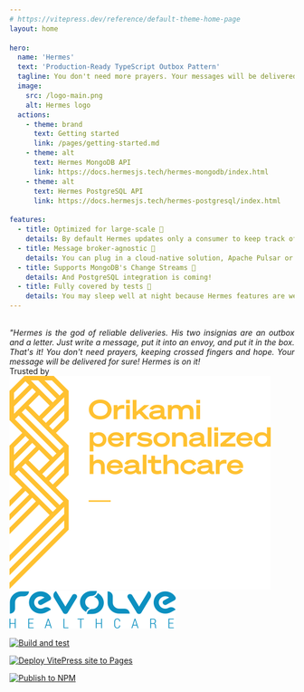 ```yaml
---
# https://vitepress.dev/reference/default-theme-home-page
layout: home

hero:
  name: 'Hermes'
  text: 'Production-Ready TypeScript Outbox Pattern'
  tagline: You don't need more prayers. Your messages will be delivered for sure!
  image:
    src: /logo-main.png
    alt: Hermes logo
  actions:
    - theme: brand
      text: Getting started
      link: /pages/getting-started.md
    - theme: alt
      text: Hermes MongoDB API
      link: https://docs.hermesjs.tech/hermes-mongodb/index.html
    - theme: alt
      text: Hermes PostgreSQL API
      link: https://docs.hermesjs.tech/hermes-postgresql/index.html

features:
  - title: Optimized for large-scale 🚀
    details: By default Hermes updates only a consumer to keep track of last processed event. Also, you can utilize partition keys to scale out your application
  - title: Message broker-agnostic 🔌
    details: You can plug in a cloud-native solution, Apache Pulsar or RabbitMQ
  - title: Supports MongoDB's Change Streams 🍃
    details: And PostgreSQL integration is coming!
  - title: Fully covered by tests 📑
    details: You may sleep well at night because Hermes features are well covered by tests
---
```


<br />

<div style="max-width: 600px;  text-align: justify; text-justify: inter-word; margin: 0 auto;">
<i>"Hermes is the god of reliable deliveries. His two insignias are an outbox and a letter. Just write a message, put it into an envoy, and put it in the box. That's it! You don't need prayers, keeping crossed fingers and hope. Your message will be delivered for sure! Hermes is on it!</i>
</div>

<div class="usedBy">
  <span class="trustedBy">Trusted by</span>
  
  <div class="clients">
    <a href="https://www.orikami.ai/" target="_blank" class="client" title="Orikami">
      <img src="./public/logo_orikami.svg" alt="Orikami Logo" class="orikami" />
    </a>
    <a href="https://revolve.healthcare/" target="_blank" class="client" title="Revolve Healthcare">
      <img src="./public/revolve_logo.svg" alt="Revolve Logo" class="revovle" />
    </a>
  </div>
</div>

<div class="badges">

[![Build and test](https://github.com/arturwojnar/hermes/actions/workflows/build-and-test.yaml/badge.svg?branch=main)](https://github.com/arturwojnar/hermes/actions/workflows/build-and-test.yaml)

[![Deploy VitePress site to Pages](https://github.com/arturwojnar/hermes/actions/workflows/publish-docs.yaml/badge.svg)](https://github.com/arturwojnar/hermes/actions/workflows/publish-docs.yaml)

[![Publish to NPM](https://github.com/arturwojnar/hermes/actions/workflows/publish.yaml/badge.svg)](https://github.com/arturwojnar/hermes/actions/workflows/publish.yaml)

</div>
